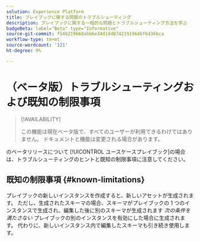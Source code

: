 ```yaml
---
solution: Experience Platform
title: プレイブックに関する問題のトラブルシューティング
description: プレイブックに関する一般的な問題とトラブルシューティング方法を学ぶ
badgeBeta: label="Beta" type="Informative"
source-git-commit: f548219668abb6e34d1dd8742191964bf6436bca
workflow-type: tm+mt
source-wordcount: '121'
ht-degree: 9%

---
```



# （ベータ版）トラブルシューティングおよび既知の制限事項

>[!AVAILABILITY]
>
>この機能は現在ベータ版で、すべてのユーザーが利用できるわけではありません。 ドキュメントと機能は変更される場合があります。

のベータリリースについて [!UICONTROL ユースケースプレイブック]の場合は、トラブルシューティングのヒントと既知の制限事項に注意してください。

## 既知の制限事項 {#known-limitations}

プレイブックの新しいインスタンスを作成すると、新しいアセットが生成されます。 ただし、生成されたスキーマの場合、スキーマがプレイブックの 1 つのインスタンスで生成され、編集した後に別のスキーマが生成されます *次の条件を満たさない* プレイブックの別のインスタンスを有効にした場合に生成されます。 代わりに、新しいインスタンス内で編集したスキーマも引き続き使用します。




